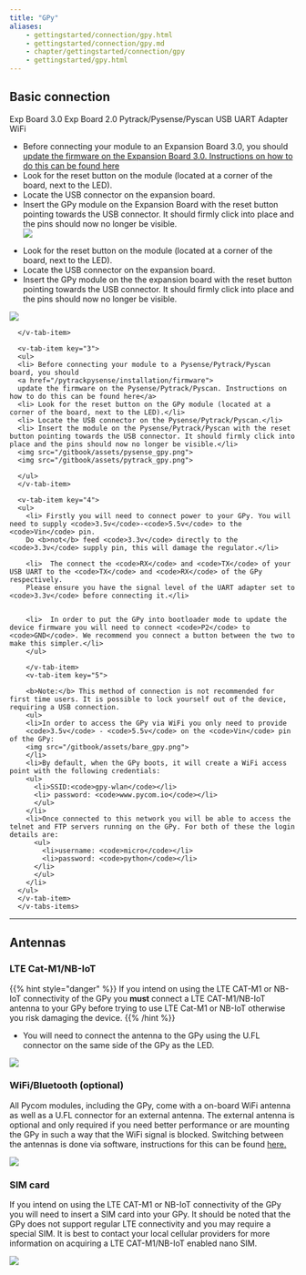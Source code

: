 ```yaml
---
title: "GPy"
aliases:
    - gettingstarted/connection/gpy.html
    - gettingstarted/connection/gpy.md
    - chapter/gettingstarted/connection/gpy
    - gettingstarted/gpy.html
---
```


## Basic connection


<div>
<v-tabs
    dark
    color="#1E1E3C"
    slider-color="red">
    <v-tab ripple key="1">Exp Board 3.0</v-tab>      
    <v-tab ripple key="2">Exp Board 2.0</v-tab>
    <v-tab ripple key="3"> Pytrack/Pysense/Pyscan</v-tab>
    <v-tab ripple key="4">USB UART Adapter</v-tab>
    <v-tab ripple key="5">WiFi</v-tab>
      <v-tabs-items>
      <v-tab-item key="1">
      <ul>
      <li> Before connecting your module to an Expansion Board 3.0, you should
      <a href="/pytrackpysense/installation/firmware">
      update the firmware on the Expansion Board 3.0. Instructions on how to do this can be found here</a></li>
      <li> Look for the reset button on the module (located at a corner of the board, next to the LED).</li>
      <li> Locate the USB connector on the expansion board.</li>
      <li> Insert the GPy module on the Expansion Board with the reset button pointing towards the USB connector. It should firmly click into place and the pins should now no longer be visible.</li>
      <img src="/gitbook/assets/expansion_board_3_gpy.png">
      </ul>
      </v-tab-item>
      <v-tab-item key="2">
        <ul>
      <li> Look for the reset button on the module (located at a corner of the board, next to the LED).
      <li> Locate the USB connector on the expansion board.
      <li> Insert the GPy module on the the expansion board with the reset button pointing towards the USB connector. It should firmly click into place and the pins should now no longer be visible.
      </ul>
      <img src="/gitbook/assets/expansion_board_2_gpy.png">

      </v-tab-item>

      <v-tab-item key="3">
      <ul>
      <li> Before connecting your module to a Pysense/Pytrack/Pyscan board, you should
      <a href="/pytrackpysense/installation/firmware">
      update the firmware on the Pysense/Pytrack/Pyscan. Instructions on how to do this can be found here</a>
      <li> Look for the reset button on the GPy module (located at a corner of the board, next to the LED).</li>
      <li> Locate the USB connector on the Pysense/Pytrack/Pyscan.</li>
      <li> Insert the module on the Pysense/Pytrack/Pyscan with the reset button pointing towards the USB connector. It should firmly click into place and the pins should now no longer be visible.</li>
      <img src="/gitbook/assets/pysense_gpy.png">
      <img src="/gitbook/assets/pytrack_gpy.png">

      </ul>
      </v-tab-item>

      <v-tab-item key="4">
      <ul>
        <li> Firstly you will need to connect power to your GPy. You will need to supply <code>3.5v</code>-<code>5.5v</code> to the <code>Vin</code> pin.
        Do <b>not</b> feed <code>3.3v</code> directly to the <code>3.3v</code> supply pin, this will damage the regulator.</li>

        <li>  The connect the <code>RX</code> and <code>TX</code> of your USB UART to the <code>TX</code> and <code>RX</code> of the GPy respectively.
        Please ensure you have the signal level of the UART adapter set to <code>3.3v</code> before connecting it.</li>


        <li>  In order to put the GPy into bootloader mode to update the device firmware you will need to connect <code>P2</code> to <code>GND</code>. We recommend you connect a button between the two to make this simpler.</li>
        </ul>

        </v-tab-item>
        <v-tab-item key="5">

        <b>Note:</b> This method of connection is not recommended for first time users. It is possible to lock yourself out of the device, requiring a USB connection.
        <ul>
        <li>In order to access the GPy via WiFi you only need to provide
        <code>3.5v</code> - <code>5.5v</code> on the <code>Vin</code> pin of the GPy:
        <img src="/gitbook/assets/bare_gpy.png">
        </li>
        <li>By default, when the GPy boots, it will create a WiFi access point with the following credentials:
        <ul>
          <li>SSID:<code>gpy-wlan</code></li>
          <li> password: <code>www.pycom.io</code></li>
          </ul>
        </li>
        <li>Once connected to this network you will be able to access the telnet and FTP servers running on the GPy. For both of these the login details are:
          <ul>
            <li>username: <code>micro</code></li>
            <li>password: <code>python</code></li>
          </li>        
          </ul>
        </li>
      </ul>
      </v-tab-item>                        
      </v-tabs-items>
  </v-tabs>
</div>

---

## Antennas

### LTE Cat-M1/NB-IoT

{{% hint style="danger" %}}
If you intend on using the LTE CAT-M1 or NB-IoT connectivity of the GPy you **must** connect a LTE CAT-M1/NB-IoT antenna to your GPy before trying to use LTE Cat-M1 or NB-IoT otherwise you risk damaging the device.
{{% /hint %}}

* You will need to connect the antenna to the GPy using the U.FL connector on the same side of the GPy as the LED.

![](/gitbook/assets/lte_ant_gpy.png)

### WiFi/Bluetooth (optional)

All Pycom modules, including the GPy, come with a on-board WiFi antenna as well as a U.FL connector for an external antenna. The external antenna is optional and only required if you need better performance or are mounting the GPy in such a way that the WiFi signal is blocked. Switching between the antennas is done via software, instructions for this can be found [here.](/firmwareapi/pycom/network/wlan)

![](/gitbook/assets/wifi_pigtail_ant_gpy.png)

### SIM card <a id="sim-card"></a>

If you intend on using the LTE CAT-M1 or NB-IoT connectivity of the GPy you will need to insert a SIM card into your GPy. It should be noted that the GPy does not support regular LTE connectivity and you may require a special SIM. It is best to contact your local cellular providers for more information on acquiring a LTE CAT-M1/NB-IoT enabled nano SIM.

![](/gitbook/assets/sim_gpy.png)
